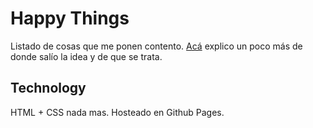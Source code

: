 # Happy Things

Listado de cosas que me ponen contento. [Acá](https://matiargs.com/digital-garden/projects) explico un poco más de donde salío la idea y de que se trata.

## Technology

HTML + CSS nada mas. Hosteado en Github Pages.